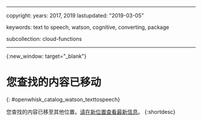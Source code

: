 
---

copyright:
  years: 2017, 2019
lastupdated: "2019-03-05"

keywords: text to speech, watson, cognitive, converting, package

subcollection: cloud-functions

---


{:new_window: target="_blank"}
# 您查找的内容已移动
{: #openwhisk_catalog_watson_texttospeech}

您查找的内容已移至其他位置。[请在新位置查看最新信息](/docs/openwhisk?topic=cloud-functions-pkg_text_to_speech)。
{:shortdesc}
